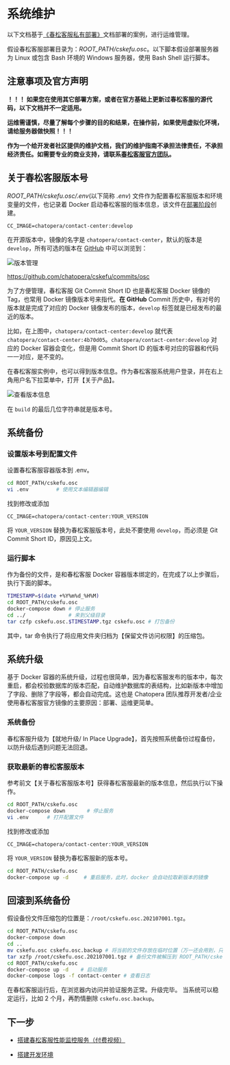 # 系统维护

以下文档基于[《春松客服私有部署》](https://docs.chatopera.com/products/cskefu/deploy.html)文档部署的案例，进行运维管理。

假设春松客服部署目录为：_ROOT_PATH/cskefu.osc_。以下脚本假设部署服务器为 Linux 或包含 Bash 环境的 Windows 服务器，使用 Bash Shell 运行脚本。

## 注意事项及官方声明

**！！！ 如果您在使用其它部署方案，或者在官方基础上更新过春松客服的源代码，以下文档并不一定适用。**

**运维需谨慎，尽量了解每个步骤的目的和结果，在操作前，如果使用虚拟化环境，请给服务器做快照！！！**

**作为一个给开发者社区提供的维护文档，我们的维护指南不承担法律责任，不承担经济责任。如需要专业的商业支持，请联系[春松客服官方团队](https://www.chatopera.com/mail.html)。**

## 关于春松客服版本号

_ROOT_PATH/cskefu.osc/.env_(以下简称 _.env_) 文件作为配置春松客服版本和环境变量的文件，也记录着 Docker 启动春松客服的版本信息，该文件在[部署阶段](/products/cskefu/deploy.html)创建。

```文本
CC_IMAGE=chatopera/contact-center:develop
```

在开源版本中，镜像的名字是 `chatopera/contact-center`，默认的版本是 `develop`，所有可选的版本在 [GitHub](https://github.com/chatopera/cskefu/commits/osc) 中可以浏览到：

![版本管理](../../../images/products/cskefu/screenshot-20210720-135039.png)

<https://github.com/chatopera/cskefu/commits/osc>

为了方便管理，春松客服 Git Commit Short ID 也是春松客服 Docker 镜像的 Tag，也常用 Docker 镜像版本号来指代。**在 GitHub** Commit 历史中，有对号的版本就是完成了对应的 Docker 镜像发布的版本，`develop` 标签就是已经发布的最近的版本。

比如，在上图中，`chatopera/contact-center:develop` 就代表 `chatopera/contact-center:4b70d05`。`chatopera/contact-center:develop` 对应的 Docker 容器会变化，但是用 Commit Short ID 的版本号对应的容器和代码一一对应，是不变的。

在春松客服实例中，也可以得到版本信息。作为春松客服系统用户登录，并在右上角用户名下拉菜单中，打开【关于产品】。

![查看版本信息](../../../images/products/cskefu/screenshot-20210720-135924.png)

在 `build` 的最后几位字符串就是版本号。

## 系统备份

### 设置版本号到配置文件

设置春松客服容器版本到 .env。

```Bash
cd ROOT_PATH/cskefu.osc
vi .env         # 使用文本编辑器编辑
```

找到修改或添加

```文本
CC_IMAGE=chatopera/contact-center:YOUR_VERSION
```

将 `YOUR_VERSION` 替换为春松客服版本号，此处不要使用 `develop`，而必须是 Git Commit Short ID，原因见上文。

### 运行脚本

作为备份的文件，是和春松客服 Docker 容器版本绑定的，在完成了以上步骤后，执行下面的脚本。

```Bash
TIMESTAMP=$(date +%Y%m%d_%H%M)
cd ROOT_PATH/cskefu.osc
docker-compose down # 停止服务
cd ../              # 来到父级目录
tar czfp cskefu.osc.$TIMESTAMP.tgz cskefu.osc # 打包备份
```

其中，tar 命令执行了将应用文件夹归档为【保留文件访问权限】的压缩包。

## 系统升级

基于 Docker 容器的系统升级，过程也很简单，因为春松客服发布的版本中，每次重启，都会校验数据库的版本匹配，自动维护数据库的表结构，比如新版本中增加了字段、删除了字段等，都会自动完成。这也是 Chatopera 团队推荐开发者/企业使用春松客服官方镜像的主要原因：部署、运维更简单。

### 系统备份

春松客服升级为【就地升级/ In Place Upgrade】，首先按照系统备份过程备份，以防升级后遇到问题无法回退。

### 获取最新的春松客服版本

参考前文【关于春松客服版本号】获得春松客服最新的版本信息，然后执行以下操作。

```Bash
cd ROOT_PATH/cskefu.osc
docker-compose down       # 停止服务
vi .env      # 打开配置文件
```

找到修改或添加

```文本
CC_IMAGE=chatopera/contact-center:YOUR_VERSION
```

将 `YOUR_VERSION` 替换为春松客服新的版本号。

```Bash
cd ROOT_PATH/cskefu.osc
docker-compose up -d     # 重启服务，此时，docker 会自动拉取新版本的镜像
```

## 回滚到系统备份

假设备份文件压缩包的位置是：`/root/cskefu.osc.202107001.tgz`。

```Bash
cd ROOT_PATH/cskefu.osc
docker-compose down
cd ..
mv cskefu.osc cskefu.osc.backup # 将当前的文件存放在临时位置（万一还会用到，只是以防有可能用到）
tar xzfp /root/cskefu.osc.202107001.tgz # 备份文件被解压到 ROOT_PATH/cskefu.osc
cd ROOT_PATH/cskefu.osc
docker-compose up -d    # 启动服务
docker-compose logs -f contact-center # 查看日志
```

在春松客服运行后，在浏览器内访问并验证服务正常。升级完毕。
当系统可以稳定运行，比如 2 个月，再酌情删除 `cskefu.osc.backup`。

<!-- markup:markdown-end -->

## 下一步

- [搭建春松客服性能监控服务（付费视频）](https://ke.qq.com/webcourse/index.html#cid=464050&term_id=100555327&taid=4785516986176690&type=1024&vid=5285890796447482734)

- [搭建开发环境](/products/cskefu/osc/engineering.html)
